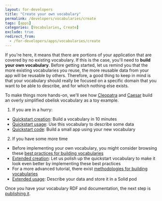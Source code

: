 ```yaml
---
layout: for-developers
title: "Create your own vocabulary"
permalink: /developers/vocabularies/create
tags: [apps]
categories: [Vocabularies, Create]
exclude: true
redirect_from:
  - /for-developers/apps/vocabularies/create
---
```


If you're here, it means that there are portions of your application that are covered by no existing vocabulary. If this is the case, you'll need to __build your own vocabulary__. Before getting started, let us remind you that the more existing vocabularies you reuse, the more reusable data from your app will be reusable by others. Therefore, a good thing to keep in mind is that your vocabulary should really be focused on a specific domain that you want to be able to describe, and for which nothing else exists.

To make things more hands-on, we'll see how [Cleopatra](https://cleopatra.solidcommunity.net/profile/card#me) and [Caesar](https://jcaesar.solidcommunity.net/profile/card#me) build an overly simplified obelisk vocabulary as a toy example.

1. If you are in a hurry:
- [Quickstart creation](/developers/vocabularies/create/quickstart): Build a vocabulary in 10 minutes
- [Quickstart usage](/developers/vocabularies/use/quickstart): Use this vocabulary to describe some data
- [Quickstart code](/developers/vocabularies/code/quickstart): Build a small app using your new vocabulary

2. If you have some more time
- Before implementing your own vocabulary, you might consider browsing these [best practices for building vocabularies](/developers/vocabularies/create/best-practices)
- [Extended creation](/developers/vocabularies/create/extended): Let us polish up the quickstart vocabulary to make it look even better by implementing these best practices
- For a more advanced tutorial, there exist [methodologies for building vocabularies](/developers/vocabularies/create/methodology)
- [Extended usage](/developers/vocabularies/use/extended): Describe your data and store it in a Solid pod

Once you have your vocabulary RDF and documentation, the next step is [publishing it](/developers/vocabularies/publish).
